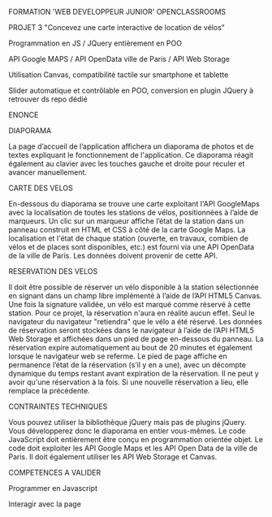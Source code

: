 FORMATION 'WEB DEVELOPPEUR JUNIOR' OPENCLASSROOMS


PROJET 3 "Concevez une carte interactive de location de vélos"


Programmation en JS / JQuery entièrement en POO

API Google MAPS / API OpenData ville de Paris / API Web Storage

Utilisation Canvas, compatibilité tactile sur smartphone et tablette

Slider automatique et contrôlable en POO, conversion en plugin JQuery à retrouver ds repo dédié



ENONCE

DIAPORAMA

La page d’accueil de l’application affichera un diaporama de photos et de textes expliquant le fonctionnement de l'application. Ce diaporama réagit également au clavier avec les touches gauche et droite pour reculer et avancer manuellement.

CARTE DES VELOS

En-dessous du diaporama se trouve une carte exploitant l'API GoogleMaps avec la localisation de toutes les stations de vélos, positionnées à l’aide de marqueurs. Un clic sur un marqueur affiche l’état de la station dans un panneau construit en HTML et CSS à côté de la carte Google Maps. La localisation et l'état de chaque station (ouverte, en travaux, combien de vélos et de places sont disponibles, etc.) est fourni via une API OpenData de la ville de Paris. Les données doivent provenir de cette API.

RESERVATION DES VELOS

Il doit être possible de réserver un vélo disponible à la station sélectionnée en signant dans un champ libre implémenté à l’aide de l’API HTML5 Canvas. Une fois la signature validée, un vélo est marqué comme réservé à cette station. Pour ce projet, la réservation n'aura en réalité aucun effet. Seul le navigateur du navigateur "retiendra" que le vélo a été réservé. Les données de réservation seront stockées dans le navigateur à l’aide de l’API HTML5 Web Storage et affichées dans un pied de page en-dessous du panneau. La réservation expire automatiquement au bout de 20 minutes et également lorsque le navigateur web se referme. Le pied de page affiche en permanence l’état de la réservation (s’il y en a une), avec un décompte dynamique du temps restant avant expiration de la réservation. Il ne peut y avoir qu'une réservation à la fois. Si une nouvelle réservation a lieu, elle remplace la précédente.

CONTRAINTES TECHNIQUES

Vous pouvez utiliser la bibliothèque jQuery mais pas de plugins jQuery. Vous développerez donc le diaporama en entier vous-mêmes. Le code JavaScript doit entièrement être conçu en programmation orientée objet. Le code doit exploiter les API Google Maps et les API Open Data de la ville de Paris. Il doit également utiliser les API Web Storage et Canvas.

COMPETENCES A VALIDER

Programmer en Javascript 

Interagir avec la page
